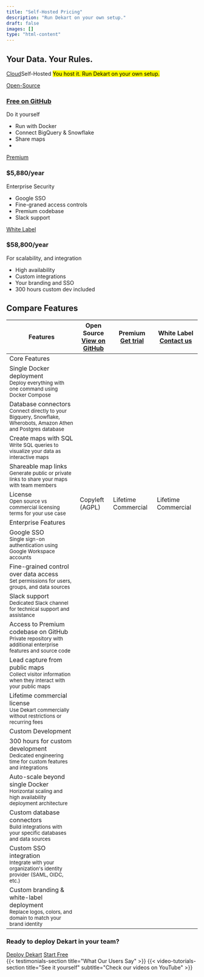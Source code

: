 ```yaml
---
title: "Self-Hosted Pricing"
description: "Run Dekart on your own setup."
draft: false
images: []
type: "html-content"
---
```


<article class="pb-5">
  <div class="pb-3">
    <h1 class="cloud-title display-3"><span>Your Data. Your Rules.</span></h1>
    <p class="lead text-left">
      <span class="btn-group d-inline-block mr-3">
        <a href="/cloud/" class="btn btn-outline-info">Cloud</a><span class="btn btn-info" role="button">Self-Hosted</span>
      </span>
      <span class="d-inline-block">
        <mark>You host it. Run Dekart on your own setup.</mark>
      </span>
    </p>
  </div>
  <div>
    <div class="row row-cols-1 row-cols-md-3 row-cols-sm-1 row-cols-lg-3 no-gutters" id="pricing">
      <div class="col text-center">
        <div class="m-2">
          <div class="card d-block">
            <div class="bg-light dekart-cloud-price-top">
              <a href="https://github.com/dekart-xyz/dekart" class="btn btn-outline-dark">Open-Source</a>
              <h3>
                <a href="https://github.com/dekart-xyz/dekart">Free on GitHub</a>
              </h3>
              <p class="card-text">Do it yourself</p>
            </div>
            <div class="card-body text-left">
              <ul class="list-unstyled">
                <li class="mb-2">Run with Docker</li>
                <li class="mb-2">Connect BigQuery & Snowflake</li>
                <li class="mb-2">Share maps</li>
                <li class="mb-2">&nbsp;</li>
              </ul>
            </div>
          </div>
        </div>
      </div>
      <div class="col text-center">
        <div class="m-2">
          <div class="card">
            <div class="bg-light dekart-cloud-price-top">
              <a href="https://calendly.com/vladi-dekart/dekart-premium?ref=calendly-premium" class="btn btn-primary">Premium</a>
              <h3>$5,880/year</h3>
              <p class="card-text">Enterprise Security</p>
            </div>
            <div class="card-body text-left">
              <ul class="list-unstyled">
                <li class="mb-2">Google SSO</li>
                <li class="mb-2">Fine-graned access controls</li>
                <li class="mb-2">Premium codebase</li>
                <li class="mb-2">Slack support</li>
              </ul>
            </div>
          </div>
        </div>
      </div>
      <div class="col text-center">
        <div class="m-2">
          <div class="card">
            <div class="bg-light dekart-cloud-price-top">
              <a class="btn btn-dark" href="https://calendly.com/vladi-dekart/dekart-white-label?ref=calendly-white-label">White Label</a>
              <h3>$58,800/year</h3>
              <p class="card-text">For scalability, and integration</p>
            </div>
            <div class="card-body text-left">
              <ul class="list-unstyled">
                <li class="mb-2">High availability</li>
                <li class="mb-2">Custom integrations</li>
                <li class="mb-2">Your branding and SSO</li>
                <li class="mb-2">300 hours custom dev included</li>
              </ul>
            </div>
          </div>
        </div>
      </div>
    </div>
    <!-- Feature Comparison Table -->
    <div class="dekart-feature-table-container mt-5 mb-5">
      <h2 class="text-center mb-4">Compare Features</h2>
      <div class="table-responsive">
        <table class="table dekart-feature-table">
          <thead>
            <tr>
              <th scope="col" class="dekart-feature-header font-weight-bold">Features</th>
              <th scope="col" class="text-center">
                <div class="dekart-plan-header">
                  <div class="dekart-plan-name font-weight-bold">Open Source</div>
                  <a href="https://github.com/dekart-xyz/dekart" class="btn btn-sm btn-outline-dark">View on GitHub</a>
                </div>
              </th>
              <th scope="col" class="text-center">
                <div class="dekart-plan-header">
                  <div class="dekart-plan-name font-weight-bold">Premium</div>
                  <a href="https://calendly.com/vladi-dekart/dekart-premium?ref=calendly-premium-get-trial" class="btn btn-sm btn-primary">Get trial</a>
                </div>
              </th>
              <th scope="col" class="text-center">
                <div class="dekart-plan-header">
                  <div class="dekart-plan-name font-weight-bold">White Label</div>
                  <a href="https://calendly.com/vladi-dekart/dekart-white-label?ref=calendly-white-label-contact-us" class="btn btn-sm btn-dark">Contact us</a>
                </div>
              </th>
            </tr>
          </thead>
          <tbody>
            <tr class="dekart-category-header">
              <td colspan="4" class="dekart-category-title font-weight-bold">Core Features</td>
            </tr>
            <tr>
              <td class="dekart-feature-name">
                Single Docker deployment
                <br>
                <small class="text-muted">Deploy everything with one command using Docker Compose</small>
              </td>
              <td class="text-center"><i class="dekart-checkmark"></i></td>
              <td class="text-center"><i class="dekart-checkmark"></i></td>
              <td class="text-center"><i class="dekart-checkmark"></i></td>
            </tr>
            <tr>
              <td class="dekart-feature-name">
                Database connectors
                <br>
                <small class="text-muted">Connect directly to your Bigquery, Snowflake, Wherobots, Amazon Athen and Postgres database</small>
              </td>
              <td class="text-center"><i class="dekart-checkmark"></i></td>
              <td class="text-center"><i class="dekart-checkmark"></i></td>
              <td class="text-center"><i class="dekart-checkmark"></i></td>
            </tr>
            <tr>
              <td class="dekart-feature-name">
                Create maps with SQL
                <br>
                <small class="text-muted">Write SQL queries to visualize your data as interactive maps</small>
              </td>
              <td class="text-center"><i class="dekart-checkmark"></i></td>
              <td class="text-center"><i class="dekart-checkmark"></i></td>
              <td class="text-center"><i class="dekart-checkmark"></i></td>
            </tr>
            <tr>
              <td class="dekart-feature-name">
                Shareable map links
                <br>
                <small class="text-muted">Generate public or private links to share your maps with team members</small>
              </td>
              <td class="text-center"><i class="dekart-checkmark"></i></td>
              <td class="text-center"><i class="dekart-checkmark"></i></td>
              <td class="text-center"><i class="dekart-checkmark"></i></td>
            </tr>
            <tr>
              <td class="dekart-feature-name">
                License
                <br>
                <small class="text-muted">Open source vs commercial licensing terms for your use case</small>
              </td>
              <td class="text-center">Copyleft (AGPL)</td>
              <td class="text-center">Lifetime Commercial</td>
              <td class="text-center">Lifetime Commercial</td>
            </tr>
            <tr class="dekart-category-header">
              <td colspan="4" class="dekart-category-title font-weight-bold">Enterprise Features</td>
            </tr>
            <tr>
              <td class="dekart-feature-name">
                Google SSO
                <br>
                <small class="text-muted">Single sign-on authentication using Google Workspace accounts</small>
              </td>
              <td class="text-center"><i class="dekart-dash"></i></td>
              <td class="text-center"><i class="dekart-checkmark"></i></td>
              <td class="text-center"><i class="dekart-checkmark"></i></td>
            </tr>
            <tr>
              <td class="dekart-feature-name">
                Fine-grained control over data access
                <br>
                <small class="text-muted">Set permissions for users, groups, and data sources</small>
              </td>
              <td class="text-center"><i class="dekart-dash"></i></td>
              <td class="text-center"><i class="dekart-checkmark"></i></td>
              <td class="text-center"><i class="dekart-checkmark"></i></td>
            </tr>
            <tr>
              <td class="dekart-feature-name">
                Slack support
                <br>
                <small class="text-muted">Dedicated Slack channel for technical support and assistance</small>
              </td>
              <td class="text-center"><i class="dekart-dash"></i></td>
              <td class="text-center"><i class="dekart-checkmark"></i></td>
              <td class="text-center"><i class="dekart-checkmark"></i></td>
            </tr>
            <tr>
              <td class="dekart-feature-name">
                Access to Premium codebase on GitHub
                <br>
                <small class="text-muted">Private repository with additional enterprise features and source code</small>
              </td>
              <td class="text-center"><i class="dekart-dash"></i></td>
              <td class="text-center"><i class="dekart-checkmark"></i></td>
              <td class="text-center"><i class="dekart-checkmark"></i></td>
            </tr>
            <tr>
              <td class="dekart-feature-name">
                Lead capture from public maps
                <br>
                <small class="text-muted">Collect visitor information when they interact with your public maps</small>
              </td>
              <td class="text-center"><i class="dekart-dash"></i></td>
              <td class="text-center"><i class="dekart-checkmark"></i></td>
              <td class="text-center"><i class="dekart-checkmark"></i></td>
            </tr>
            <tr>
              <td class="dekart-feature-name">
                Lifetime commercial license
                <br>
                <small class="text-muted">Use Dekart commercially without restrictions or recurring fees</small>
              </td>
              <td class="text-center"><i class="dekart-dash"></i></td>
              <td class="text-center"><i class="dekart-checkmark"></i></td>
              <td class="text-center"><i class="dekart-checkmark"></i></td>
            </tr>
            <tr class="dekart-category-header">
              <td colspan="4" class="dekart-category-title font-weight-bold">Custom Development</td>
            </tr>
            <tr>
              <td class="dekart-feature-name">
                300 hours for custom development
                <br>
                <small class="text-muted">Dedicated engineering time for custom features and integrations</small>
              </td>
              <td class="text-center"><i class="dekart-dash"></i></td>
              <td class="text-center"><i class="dekart-dash"></i></td>
              <td class="text-center"><i class="dekart-checkmark"></i></td>
            </tr>
            <tr>
              <td class="dekart-feature-name">
                Auto-scale beyond single Docker
                <br>
                <small class="text-muted">Horizontal scaling and high availability deployment architecture</small>
              </td>
              <td class="text-center"><i class="dekart-dash"></i></td>
              <td class="text-center"><i class="dekart-dash"></i></td>
              <td class="text-center"><i class="dekart-checkmark"></i></td>
            </tr>
            <tr>
              <td class="dekart-feature-name">
                Custom database connectors
                <br>
                <small class="text-muted">Build integrations with your specific databases and data sources</small>
              </td>
              <td class="text-center"><i class="dekart-dash"></i></td>
              <td class="text-center"><i class="dekart-dash"></i></td>
              <td class="text-center"><i class="dekart-checkmark"></i></td>
            </tr>
            <tr>
              <td class="dekart-feature-name">
                Custom SSO integration
                <br>
                <small class="text-muted">Integrate with your organization's identity provider (SAML, OIDC, etc.)</small>
              </td>
              <td class="text-center"><i class="dekart-dash"></i></td>
              <td class="text-center"><i class="dekart-dash"></i></td>
              <td class="text-center"><i class="dekart-checkmark"></i></td>
            </tr>
            <tr>
              <td class="dekart-feature-name">
                Custom branding & white-label deployment
                <br>
                <small class="text-muted">Replace logos, colors, and domain to match your brand identity</small>
              </td>
              <td class="text-center"><i class="dekart-dash"></i></td>
              <td class="text-center"><i class="dekart-dash"></i></td>
              <td class="text-center"><i class="dekart-checkmark"></i></td>
            </tr>
          </tbody>
        </table>
      </div>
    </div>
    <!-- Call-to-Action Banner -->
    <div class="dekart-cta-banner m-2">
      <div class="row justify-content-between align-items-center">
        <div class="col-md-10">
          <h3 class="mt-0">Ready to deploy Dekart in your team?</h3>
        </div>
        <div class="col-md-6 text-md-right">
          <a class="btn btn-outline-dark btn-lg" href="https://calendly.com/vladi-dekart/deploy-dekart?ref=calendly-deploy" role="button">Deploy Dekart</a>
          <a class="btn btn-dark btn-lg" href="https://cloud.dekart.xyz/?ref=start-free-from-self-host" role="button">Start Free</a>
        </div>
      </div>
    </div>
    {{< testimonials-section title="What Our Users Say" >}}
    {{< video-tutorials-section title="See it yourself" subtitle="Check our videos on YouTube" >}}
</article>
